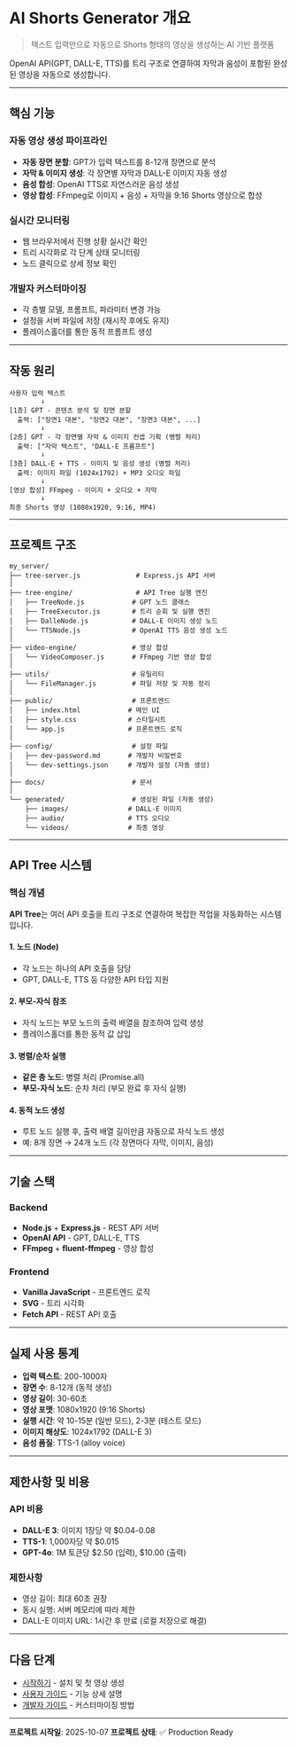 # AI Shorts Generator 개요

> 텍스트 입력만으로 자동으로 Shorts 형태의 영상을 생성하는 AI 기반 플랫폼

OpenAI API(GPT, DALL-E, TTS)를 트리 구조로 연결하여 자막과 음성이 포함된 완성된 영상을 자동으로 생성합니다.

---

## 핵심 기능

### 자동 영상 생성 파이프라인
- **자동 장면 분할**: GPT가 입력 텍스트를 8-12개 장면으로 분석
- **자막 & 이미지 생성**: 각 장면별 자막과 DALL-E 이미지 자동 생성
- **음성 합성**: OpenAI TTS로 자연스러운 음성 생성
- **영상 합성**: FFmpeg로 이미지 + 음성 + 자막을 9:16 Shorts 영상으로 합성

### 실시간 모니터링
- 웹 브라우저에서 진행 상황 실시간 확인
- 트리 시각화로 각 단계 상태 모니터링
- 노드 클릭으로 상세 정보 확인

### 개발자 커스터마이징
- 각 층별 모델, 프롬프트, 파라미터 변경 가능
- 설정을 서버 파일에 저장 (재시작 후에도 유지)
- 플레이스홀더를 통한 동적 프롬프트 생성

---

## 작동 원리

```
사용자 입력 텍스트
        ↓
[1층] GPT - 콘텐츠 분석 및 장면 분할
  출력: ["장면1 대본", "장면2 대본", "장면3 대본", ...]
        ↓
[2층] GPT - 각 장면별 자막 & 이미지 컨셉 기획 (병렬 처리)
  출력: ["자막 텍스트", "DALL-E 프롬프트"]
        ↓
[3층] DALL-E + TTS - 이미지 및 음성 생성 (병렬 처리)
  출력: 이미지 파일 (1024x1792) + MP3 오디오 파일
        ↓
[영상 합성] FFmpeg - 이미지 + 오디오 + 자막
        ↓
최종 Shorts 영상 (1080x1920, 9:16, MP4)
```

---

## 프로젝트 구조

```
my_server/
├── tree-server.js              # Express.js API 서버
│
├── tree-engine/                # API Tree 실행 엔진
│   ├── TreeNode.js            # GPT 노드 클래스
│   ├── TreeExecutor.js        # 트리 순회 및 실행 엔진
│   ├── DalleNode.js           # DALL-E 이미지 생성 노드
│   └── TTSNode.js             # OpenAI TTS 음성 생성 노드
│
├── video-engine/              # 영상 합성
│   └── VideoComposer.js       # FFmpeg 기반 영상 합성
│
├── utils/                     # 유틸리티
│   └── FileManager.js         # 파일 저장 및 자동 정리
│
├── public/                    # 프론트엔드
│   ├── index.html            # 메인 UI
│   ├── style.css             # 스타일시트
│   └── app.js                # 프론트엔드 로직
│
├── config/                    # 설정 파일
│   ├── dev-password.md       # 개발자 비밀번호
│   └── dev-settings.json     # 개발자 설정 (자동 생성)
│
├── docs/                      # 문서
│
└── generated/                 # 생성된 파일 (자동 생성)
    ├── images/               # DALL-E 이미지
    ├── audio/                # TTS 오디오
    └── videos/               # 최종 영상
```

---

## API Tree 시스템

### 핵심 개념

**API Tree**는 여러 API 호출을 트리 구조로 연결하여 복잡한 작업을 자동화하는 시스템입니다.

#### 1. 노드 (Node)
- 각 노드는 하나의 API 호출을 담당
- GPT, DALL-E, TTS 등 다양한 API 타입 지원

#### 2. 부모-자식 참조
- 자식 노드는 부모 노드의 출력 배열을 참조하여 입력 생성
- 플레이스홀더를 통한 동적 값 삽입

#### 3. 병렬/순차 실행
- **같은 층 노드**: 병렬 처리 (Promise.all)
- **부모-자식 노드**: 순차 처리 (부모 완료 후 자식 실행)

#### 4. 동적 노드 생성
- 루트 노드 실행 후, 출력 배열 길이만큼 자동으로 자식 노드 생성
- 예: 8개 장면 → 24개 노드 (각 장면마다 자막, 이미지, 음성)

---

## 기술 스택

### Backend
- **Node.js** + **Express.js** - REST API 서버
- **OpenAI API** - GPT, DALL-E, TTS
- **FFmpeg** + **fluent-ffmpeg** - 영상 합성

### Frontend
- **Vanilla JavaScript** - 프론트엔드 로직
- **SVG** - 트리 시각화
- **Fetch API** - REST API 호출

---

## 실제 사용 통계

- **입력 텍스트**: 200-1000자
- **장면 수**: 8-12개 (동적 생성)
- **영상 길이**: 30-60초
- **영상 포맷**: 1080x1920 (9:16 Shorts)
- **실행 시간**: 약 10-15분 (일반 모드), 2-3분 (테스트 모드)
- **이미지 해상도**: 1024x1792 (DALL-E 3)
- **음성 품질**: TTS-1 (alloy voice)

---

## 제한사항 및 비용

### API 비용
- **DALL-E 3**: 이미지 1장당 약 $0.04-0.08
- **TTS-1**: 1,000자당 약 $0.015
- **GPT-4o**: 1M 토큰당 $2.50 (입력), $10.00 (출력)

### 제한사항
- 영상 길이: 최대 60초 권장
- 동시 실행: 서버 메모리에 따라 제한
- DALL-E 이미지 URL: 1시간 후 만료 (로컬 저장으로 해결)

---

## 다음 단계

- [시작하기](./02-getting-started.md) - 설치 및 첫 영상 생성
- [사용자 가이드](./03-user-guide.md) - 기능 상세 설명
- [개발자 가이드](./04-developer-guide.md) - 커스터마이징 방법

---

**프로젝트 시작일**: 2025-10-07
**프로젝트 상태**: ✅ Production Ready

